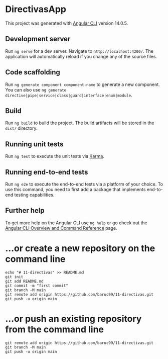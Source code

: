 # DirectivasApp

This project was generated with [Angular CLI](https://github.com/angular/angular-cli) version 14.0.5.

## Development server

Run `ng serve` for a dev server. Navigate to `http://localhost:4200/`. The application will automatically reload if you change any of the source files.

## Code scaffolding

Run `ng generate component component-name` to generate a new component. You can also use `ng generate directive|pipe|service|class|guard|interface|enum|module`.

## Build

Run `ng build` to build the project. The build artifacts will be stored in the `dist/` directory.

## Running unit tests

Run `ng test` to execute the unit tests via [Karma](https://karma-runner.github.io).

## Running end-to-end tests

Run `ng e2e` to execute the end-to-end tests via a platform of your choice. To use this command, you need to first add a package that implements end-to-end testing capabilities.

## Further help

To get more help on the Angular CLI use `ng help` or go check out the [Angular CLI Overview and Command Reference](https://angular.io/cli) page.



# …or create a new repository on the command line
```
echo "# 11-directivas" >> README.md
git init
git add README.md
git commit -m "first commit"
git branch -M main
git remote add origin https://github.com/baruc99/11-directivas.git
git push -u origin main
```
# …or push an existing repository from the command line
```
git remote add origin https://github.com/baruc99/11-directivas.git
git branch -M main
git push -u origin main
```